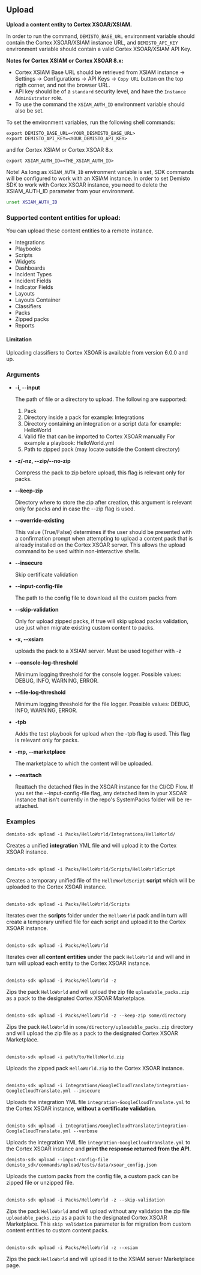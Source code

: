 ## Upload

**Upload a content entity to Cortex XSOAR/XSIAM.**

In order to run the command, `DEMISTO_BASE_URL` environment variable should contain the Cortex XSOAR/XSIAM instance URL,
and `DEMISTO_API_KEY` environment variable should contain a valid Cortex XSOAR/XSIAM API Key.

**Notes for Cortex XSIAM or Cortex XSOAR 8.x:**
- Cortex XSIAM Base URL should be retrieved from XSIAM instance -> Settings -> Configurations -> API Keys -> `Copy URL` button on the top rigth corner, and not the browser URL.
- API key should be of a `standard` security level, and have the `Instance Administrator` role.
- To use the command the `XSIAM_AUTH_ID` environment variable should also be set.


To set the environment variables, run the following shell commands:
```
export DEMISTO_BASE_URL=<YOUR_DESMISTO_BASE_URL>
export DEMISTO_API_KEY=<YOUR_DEMISTO_API_KEY>
```
and for Cortex XSIAM or Cortex XSOAR 8.x
```
export XSIAM_AUTH_ID=<THE_XSIAM_AUTH_ID>
```
Note!
As long as `XSIAM_AUTH_ID` environment variable is set, SDK commands will be configured to work with an XSIAM instance.
In order to set Demisto SDK to work with Cortex XSOAR instance, you need to delete the XSIAM_AUTH_ID parameter from your environment.
```bash
unset XSIAM_AUTH_ID
```

### Supported content entities for upload:
You can upload these content entities to a remote instance.
- Integrations
- Playbooks
- Scripts
- Widgets
- Dashboards
- Incident Types
- Incident Fields
- Indicator Fields
- Layouts
- Layouts Container
- Classifiers
- Packs
- Zipped packs
- Reports

#### Limitation
Uploading classifiers to Cortex XSOAR is available from version 6.0.0 and up.

### Arguments
* **-i, --input**

    The path of file or a directory to upload. The following are supported:
    1. Pack
    2. Directory inside a pack for example: Integrations
    3. Directory containing an integration or a script data for example: HelloWorld
    4. Valid file that can be imported to Cortex XSOAR manually For example a playbook: HelloWorld.yml
    5. Path to zipped pack (may locate outside the Content directory)

* **-z/-nz, --zip/--no-zip**

    Compress the pack to zip before upload, this flag is relevant only for packs.

* **--keep-zip**

    Directory where to store the zip after creation, this argument is relevant only for packs and in case the --zip flag is used.

* **--override-existing**

    This value (True/False) determines if the user should be presented with a confirmation prompt when attempting to upload a content pack that is already installed on the Cortex XSOAR server. This allows the upload command to be used within non-interactive shells.

* **--insecure**

    Skip certificate validation

* **--input-config-file**

    The path to the config file to download all the custom packs from

* **--skip-validation**

    Only for upload zipped packs, if true will skip upload packs validation, use just when migrate existing custom content to packs.

* **-x, --xsiam**

    uploads the pack to a XSIAM server. Must be used together with -z

* **--console-log-threshold**

    Minimum logging threshold for the console logger. Possible values: DEBUG, INFO, WARNING, ERROR.

* **--file-log-threshold**

    Minimum logging threshold for the file logger. Possible values: DEBUG, INFO, WARNING, ERROR.
* **-tpb**

    Adds the test playbook for upload when the -tpb flag is used. This flag is relevant only for packs.
* **-mp, --marketplace**

    The marketplace to which the content will be uploaded.
* **--reattach**

    Reattach the detached files in the XSOAR instance for the CI/CD Flow. If you set the --input-config-file flag, any detached item in your XSOAR instance that isn't currently in the repo's SystemPacks folder will be re-attached.

### Examples
```
demisto-sdk upload -i Packs/HelloWorld/Integrations/HelloWorld/
```
Creates a unified **integration** YML file and will upload it to the Cortex XSOAR instance.
<br/><br/>
```
demisto-sdk upload -i Packs/HelloWorld/Scripts/HelloWorldScript
```
Creates a temporary unified file of the `HelloWorldScript` **script** which will be uploaded to the Cortex XSOAR instance.
<br/><br/>

```
demisto-sdk upload -i Packs/HelloWorld/Scripts
```
Iterates over the **scripts** folder under the `HelloWorld` pack and in turn will create a temporary unified file for each script and upload it to the Cortex XSOAR instance.
<br/><br/>

```
demisto-sdk upload -i Packs/HelloWorld
```
Iterates over **all content entities** under the pack `HelloWorld` and will and in turn will upload each entity to the Cortex XSOAR instance.
<br/><br/>
```
demisto-sdk upload -i Packs/HelloWorld -z
```
Zips the pack `HelloWorld` and will upload the zip file `uploadable_packs.zip` as a pack to the designated Cortex XSOAR Marketplace.
<br/><br/>
```
demisto-sdk upload -i Packs/HelloWorld -z --keep-zip some/directory
```
Zips the pack `HelloWorld` in `some/directory/uploadable_packs.zip` directory and will upload the zip file as a pack to the designated Cortex XSOAR Marketplace.
<br/><br/>
```
demisto-sdk upload -i path/to/HelloWorld.zip
```
Uploads the zipped pack `HelloWorld.zip` to the Cortex XSOAR instance.
<br/><br/>
```
demisto-sdk upload -i Integrations/GoogleCloudTranslate/integration-GoogleCloudTranslate.yml --insecure
```
Uploads the integration YML file `integration-GoogleCloudTranslate.yml` to the Cortex XSOAR instance, **without a certificate validation**.
<br/><br/>
```
demisto-sdk upload -i Integrations/GoogleCloudTranslate/integration-GoogleCloudTranslate.yml --verbose
```
Uploads the integration YML file `integration-GoogleCloudTranslate.yml` to the Cortex XSOAR instance and **print the response returned from the API**.
```
demisto-sdk upload --input-config-file demisto_sdk/commands/upload/tests/data/xsoar_config.json
```
Uploads the custom packs from the config file, a custom pack can be zipped file or unzipped file.
<br/><br/>
```
demisto-sdk upload -i Packs/HelloWorld -z --skip-validation
```
Zips the pack `HelloWorld` and will upload without any validation the zip file `uploadable_packs.zip` as a pack to the designated Cortex XSOAR Marketplace.
This `skip validation` parameter is for migration from custom content entities to custom content packs.
<br/><br/>

```
demisto-sdk upload -i Packs/HelloWorld -z --xsiam
```
Zips the pack `HelloWorld` and will upload it to the XSIAM server Marketplace page.
<br/><br/>

